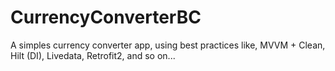 # CurrencyConverterBC

A simples currency converter app, using best practices like, MVVM + Clean, Hilt (DI), Livedata, Retrofit2, and so on...
